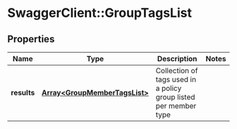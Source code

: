 # SwaggerClient::GroupTagsList

## Properties
Name | Type | Description | Notes
------------ | ------------- | ------------- | -------------
**results** | [**Array&lt;GroupMemberTagsList&gt;**](GroupMemberTagsList.md) | Collection of tags used in a policy group listed per member type | 


